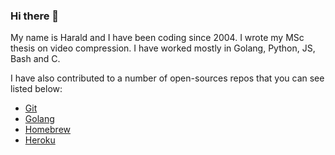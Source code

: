 ### Hi there 👋

My name is Harald and I have been coding since 2004. I wrote my MSc thesis on video compression. I have worked mostly in Golang, Python, JS, Bash and C.

I have also contributed to a number of open-sources repos that you can see listed below:
- [Git](https://github.com/git/git/commits/master?author=HaraldNordgren)
- [Golang](https://github.com/golang/go/commits/master?author=HaraldNordgren)
- [Homebrew](https://github.com/Homebrew/brew/commits/master?author=HaraldNordgren)
- [Heroku](https://github.com/heroku/heroku-apps/commits/master?author=HaraldNordgren)
